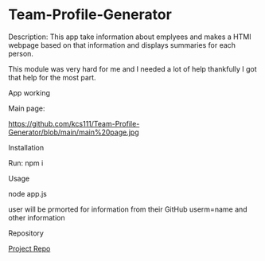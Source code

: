 # Team-Profile-Generator

Description:
This app take information about emplyees and makes a HTMl webpage based on that information and displays summaries for each person.

This module was very hard for me and I needed a lot of help thankfully I got that help for the most part. 

App working




Main page:

https://github.com/kcs111/Team-Profile-Generator/blob/main/main%20page.jpg



Installation

Run:
npm i

Usage

node app.js

user will be prmorted for information from their GitHub userm=name and other information


Repository

[Project Repo](https://github.com/kcs111/Team-Profile-Generator)

